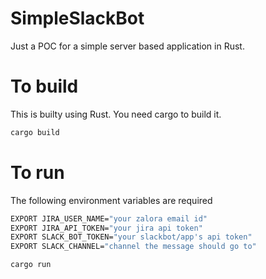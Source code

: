 # SimpleSlackBot 

Just a POC for a simple server based application in Rust.


# To build

This is builty using Rust. You need cargo to build it.

```bash
cargo build
```

# To run

The following environment variables are required

```bash
EXPORT JIRA_USER_NAME="your zalora email id"
EXPORT JIRA_API_TOKEN="your jira api token"
EXPORT SLACK_BOT_TOKEN="your slackbot/app's api token"
EXPORT SLACK_CHANNEL="channel the message should go to"
```

```bash
cargo run
```



